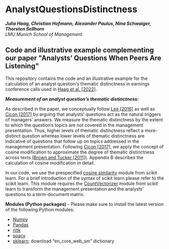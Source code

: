 # AnalystQuestionsDistinctness

***Julia Haag, Christian Hofmann, Alexander Paulus, Nina Schwaiger, Thorsten Sellhorn<br>***
*LMU Munich School of Management*

Code and illustrative example complementing our paper "Analysts’ Questions When Peers Are Listening"
---

This repository contains the code and an illustrative example for the calculation of an analyst question's thematic distinctness in earnings conference calls used in [Haag et al. [2022]](https://papers.ssrn.com/sol3/papers.cfm?abstract_id=3853869).

***Measurement of an analyst question's thematic distinctness:***

As described in the paper, we conceptually follow [Lee [2016]](https://doi.org/10.2308/accr-51135) as well as [Cicon [2017]](https://doi.org/10.1007/s11156-015-0542-0) by arguing that analysts’ questions act as the natural triggers of managers’ answers. We measure the thematic distinctness by the extent to which the question’s topics are not covered in the management presentation. Thus, higher levels of thematic distinctness reflect a more-distinct question whereas lower levels of thematic distinctness are indicative of questions that follow up on topics addressed in the management presentation. Following [Cicon [2017]](https://doi.org/10.1007/s11156-015-0542-0), we apply the concept of cosine modification to approximate the degree of thematic distinctness across texts [(Brown and Tucker [2011])](https://doi.org/10.1111/j.1475-679X.2010.00396.x). Appendix B describes the calculation of cosine modification in detail.

In our code, we use the prespecified [cosine similarity](https://scikit-learn.org/stable/modules/generated/sklearn.metrics.pairwise.cosine_similarity.html) module from scikit learn. For a brief introduction of the syntax of scikit learn please refer to the scikit learn. This module requires the [CountVectorizer](https://scikit-learn.org/stable/modules/generated/sklearn.feature_extraction.text.CountVectorizer.html) module from scikit learn to transform the management presentation and the analysts’ questions to a term-document matrix.

**Modules (Python packages)** - Please make sure to install the latest version of the following Python modules:
- [Numpy](https://numpy.org/)
- [Pandas](https://pandas.pydata.org/)
- [nltk]( https://www.nltk.org/)
- [spacy]( https://spacy.io/)
- [sklearn]( https://scikit-learn.org/); download “en_core_web_sm” dictionary

